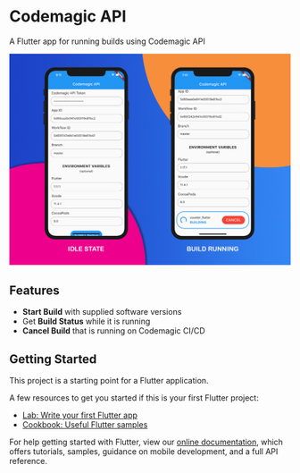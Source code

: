 # Codemagic API

A Flutter app for running builds using Codemagic API

<p align="center">
  <img src="https://github.com/sbis04/codemagic_api/raw/master/screenshots/codemagic_app.png" alt="Codemagic API" />
</p>

## Features

* **Start Build** with supplied software versions
* Get **Build Status** while it is running
* **Cancel Build** that is running on Codemagic CI/CD

## Getting Started

This project is a starting point for a Flutter application.

A few resources to get you started if this is your first Flutter project:

- [Lab: Write your first Flutter app](https://flutter.dev/docs/get-started/codelab)
- [Cookbook: Useful Flutter samples](https://flutter.dev/docs/cookbook)

For help getting started with Flutter, view our
[online documentation](https://flutter.dev/docs), which offers tutorials,
samples, guidance on mobile development, and a full API reference.
